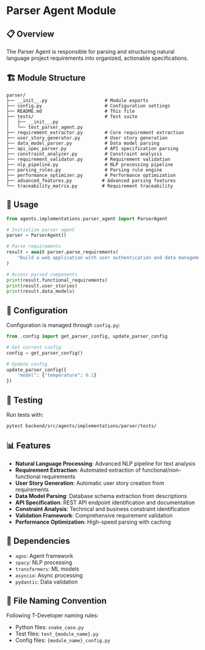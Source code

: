 # Parser Agent Module

## 📋 Overview

The Parser Agent is responsible for parsing and structuring natural language project requirements into organized, actionable specifications.

## 🏗️ Module Structure

```
parser/
├── __init__.py                     # Module exports
├── config.py                       # Configuration settings
├── README.md                       # This file
├── tests/                          # Test suite
│   ├── __init__.py
│   └── test_parser_agent.py
├── requirement_extractor.py        # Core requirement extraction
├── user_story_generator.py         # User story generation
├── data_model_parser.py            # Data model parsing
├── api_spec_parser.py              # API specification parsing
├── constraint_analyzer.py          # Constraint analysis
├── requirement_validator.py        # Requirement validation
├── nlp_pipeline.py                 # NLP processing pipeline
├── parsing_rules.py                # Parsing rule engine
├── performance_optimizer.py        # Performance optimization
├── advanced_features.py           # Advanced parsing features
└── traceability_matrix.py         # Requirement traceability
```

## 🚀 Usage

```python
from agents.implementations.parser_agent import ParserAgent

# Initialize parser agent
parser = ParserAgent()

# Parse requirements
result = await parser.parse_requirements(
    "Build a web application with user authentication and data management"
)

# Access parsed components
print(result.functional_requirements)
print(result.user_stories)
print(result.data_models)
```

## 🔧 Configuration

Configuration is managed through `config.py`:

```python
from .config import get_parser_config, update_parser_config

# Get current config
config = get_parser_config()

# Update config
update_parser_config({
    "model": {"temperature": 0.1}
})
```

## 🧪 Testing

Run tests with:

```bash
pytest backend/src/agents/implementations/parser/tests/
```

## 📊 Features

- **Natural Language Processing**: Advanced NLP pipeline for text analysis
- **Requirement Extraction**: Automated extraction of functional/non-functional requirements
- **User Story Generation**: Automatic user story creation from requirements
- **Data Model Parsing**: Database schema extraction from descriptions
- **API Specification**: REST API endpoint identification and documentation
- **Constraint Analysis**: Technical and business constraint identification
- **Validation Framework**: Comprehensive requirement validation
- **Performance Optimization**: High-speed parsing with caching

## 🔗 Dependencies

- `agno`: Agent framework
- `spacy`: NLP processing
- `transformers`: ML models
- `asyncio`: Async processing
- `pydantic`: Data validation

## 📝 File Naming Convention

Following T-Developer naming rules:
- Python files: `snake_case.py`
- Test files: `test_{module_name}.py`
- Config files: `{module_name}_config.py`